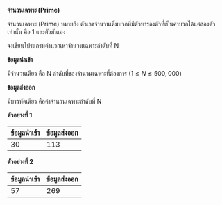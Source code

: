 **จำนวนเฉพาะ (Prime)**

จำนวนเฉพาะ (Prime) หมายถึง ตัวเลขจำนวนเต็มบวกที่มีตัวหารลงตัวที่เป็นค่าบวกได้แค่สองตัวเท่านั้น คือ 1 และตัวมันเอง

จงเขียนโปรแกรมคำนวณหาจำนวนเฉพาะลำดับที่ N

**ข้อมูลนำเข้า**

มีจำนวนเดียว คือ N ลำดับที่ของจำนวนเฉพาะที่ต้องการ ($1 \le N \le 500,000$)

**ข้อมูลส่งออก**

มีบรรทัดเดียว คือค่าจำนวนเฉพาะลำดับที่ N

**ตัวอย่างที่ 1**

| ข้อมูลนำเข้า | ข้อมูลส่งออก |
| :--- | :--- |
| 30 | 113 |

**ตัวอย่างที่ 2**

| ข้อมูลนำเข้า | ข้อมูลส่งออก |
| :--- | :--- |
| 57 | 269 |